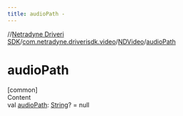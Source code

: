 ```yaml
---
title: audioPath -
---
```

//[Netradyne Driveri SDK](../../index.md)/[com.netradyne.driverisdk.video](../index.md)/[NDVideo](index.md)/[audioPath](audio-path.md)



# audioPath  
[common]  
Content  
val [audioPath](audio-path.md): [String](https://kotlinlang.org/api/latest/jvm/stdlib/kotlin/-string/index.html)? = null  



